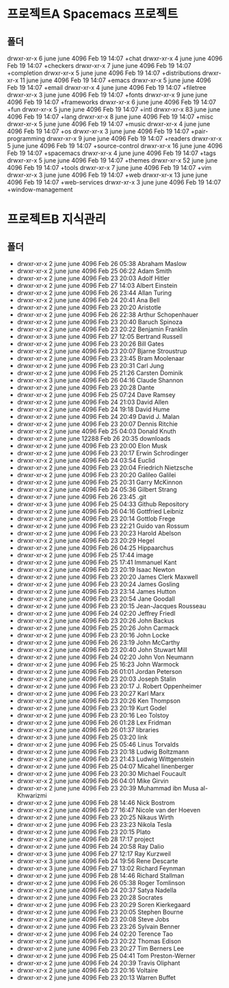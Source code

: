 # 프로젝트A Spacemacs 프로젝트
## 폴더 
  drwxr-xr-x  6 june june   4096 Feb 19 14:07   +chat
  drwxr-xr-x  4 june june   4096 Feb 19 14:07   +checkers
  drwxr-xr-x  7 june june   4096 Feb 19 14:07   +completion
  drwxr-xr-x  5 june june   4096 Feb 19 14:07   +distributions
  drwxr-xr-x 11 june june   4096 Feb 19 14:07   +emacs
  drwxr-xr-x  5 june june   4096 Feb 19 14:07   +email
  drwxr-xr-x  4 june june   4096 Feb 19 14:07   +filetree
  drwxr-xr-x  3 june june   4096 Feb 19 14:07   +fonts
  drwxr-xr-x  9 june june   4096 Feb 19 14:07   +frameworks
  drwxr-xr-x  6 june june   4096 Feb 19 14:07   +fun
  drwxr-xr-x  5 june june   4096 Feb 19 14:07   +intl
  drwxr-xr-x 83 june june   4096 Feb 19 14:07   +lang
  drwxr-xr-x  8 june june   4096 Feb 19 14:07   +misc
  drwxr-xr-x  5 june june   4096 Feb 19 14:07   +music
  drwxr-xr-x  4 june june   4096 Feb 19 14:07   +os
  drwxr-xr-x  3 june june   4096 Feb 19 14:07   +pair-programming
  drwxr-xr-x  9 june june   4096 Feb 19 14:07   +readers
  drwxr-xr-x  5 june june   4096 Feb 19 14:07   +source-control
  drwxr-xr-x 16 june june   4096 Feb 19 14:07   +spacemacs
  drwxr-xr-x  4 june june   4096 Feb 19 14:07   +tags
  drwxr-xr-x  5 june june   4096 Feb 19 14:07   +themes
  drwxr-xr-x 52 june june   4096 Feb 19 14:07   +tools
  drwxr-xr-x  7 june june   4096 Feb 19 14:07   +vim
  drwxr-xr-x  3 june june   4096 Feb 19 14:07   +web
  drwxr-xr-x 13 june june   4096 Feb 19 14:07   +web-services
  drwxr-xr-x  3 june june   4096 Feb 19 14:07   +window-management

# 프로젝트B 지식관리
## 폴더
- drwxr-xr-x   2 june june     4096 Feb 26 05:38   Abraham Maslow
- drwxr-xr-x   2 june june     4096 Feb 25 06:22   Adam Smith
- drwxr-xr-x   2 june june     4096 Feb 23 20:03   Adolf Hitler
- drwxr-xr-x   2 june june     4096 Feb 27 14:03   Albert Einstein
- drwxr-xr-x   2 june june     4096 Feb 26 23:44   Allan Turing
- drwxr-xr-x   2 june june     4096 Feb 24 20:41   Ana Bell
- drwxr-xr-x   2 june june     4096 Feb 23 20:20   Aristotle
- drwxr-xr-x   2 june june     4096 Feb 26 22:38   Arthur Schopenhauer
- drwxr-xr-x   2 june june     4096 Feb 23 20:40   Baruch Spinoza
- drwxr-xr-x   2 june june     4096 Feb 23 20:22   Benjamin Franklin
- drwxr-xr-x   3 june june     4096 Feb 27 12:05   Bertrand Russell
- drwxr-xr-x   2 june june     4096 Feb 23 20:26   Bill Gates
- drwxr-xr-x   2 june june     4096 Feb 23 20:07   Bjarne Stroustrup
- drwxr-xr-x   2 june june     4096 Feb 23 23:45   Bram Moolenaar
- drwxr-xr-x   2 june june     4096 Feb 23 20:31   Carl Jung
- drwxr-xr-x   2 june june     4096 Feb 25 21:26   Carsten Dominik
- drwxr-xr-x   3 june june     4096 Feb 26 04:16   Claude Shannon
- drwxr-xr-x   2 june june     4096 Feb 23 20:28   Dante
- drwxr-xr-x   2 june june     4096 Feb 25 07:24   Dave Ramsey
- drwxr-xr-x   2 june june     4096 Feb 24 21:03   David Allen
- drwxr-xr-x   2 june june     4096 Feb 24 19:18   David Hume
- drwxr-xr-x   2 june june     4096 Feb 24 20:49   David J. Malan
- drwxr-xr-x   2 june june     4096 Feb 23 20:07   Dennis Ritchie
- drwxr-xr-x   2 june june     4096 Feb 25 04:03   Donald Knuth
- drwxr-xr-x   2 june june    12288 Feb 26 20:35   downloads
- drwxr-xr-x   2 june june     4096 Feb 23 20:00   Elon Musk
- drwxr-xr-x   2 june june     4096 Feb 23 20:17   Erwin Schrodinger
- drwxr-xr-x   2 june june     4096 Feb 24 03:54   Euclid
- drwxr-xr-x   2 june june     4096 Feb 23 20:04   Friedrich Nietzsche
- drwxr-xr-x   2 june june     4096 Feb 23 20:20   Galileo Galilei
- drwxr-xr-x   2 june june     4096 Feb 25 20:31   Garry McKinnon
- drwxr-xr-x   2 june june     4096 Feb 24 05:36   Gilbert Strang
- drwxr-xr-x   7 june june     4096 Feb 26 23:45   .git
- drwxr-xr-x   3 june june     4096 Feb 25 04:33   Github Repository
- drwxr-xr-x   2 june june     4096 Feb 26 04:16   Gottfried Leibniz
- drwxr-xr-x   2 june june     4096 Feb 23 20:14   Gottlob Frege
- drwxr-xr-x   2 june june     4096 Feb 23 22:21   Guido van Rossum
- drwxr-xr-x   2 june june     4096 Feb 23 20:23   Harold Abelson
- drwxr-xr-x   2 june june     4096 Feb 23 20:29   Hegel
- drwxr-xr-x   2 june june     4096 Feb 26 04:25   Hippaarchus
- drwxr-xr-x   2 june june     4096 Feb 25 17:44   image
- drwxr-xr-x   2 june june     4096 Feb 25 17:41   Immanuel Kant
- drwxr-xr-x   2 june june     4096 Feb 23 20:19   Isaac Newton
- drwxr-xr-x   2 june june     4096 Feb 23 20:20   James Clerk Maxwell
- drwxr-xr-x   2 june june     4096 Feb 23 20:24   James Gosling
- drwxr-xr-x   2 june june     4096 Feb 23 23:14   James Hutton
- drwxr-xr-x   2 june june     4096 Feb 23 20:54   Jane Goodall
- drwxr-xr-x   2 june june     4096 Feb 23 20:15   Jean-Jacques Rousseau
- drwxr-xr-x   2 june june     4096 Feb 24 02:20   Jeffrey Friedl
- drwxr-xr-x   2 june june     4096 Feb 23 20:26   John Backus
- drwxr-xr-x   2 june june     4096 Feb 25 20:26   John Carmack
- drwxr-xr-x   2 june june     4096 Feb 23 20:16   John Locke
- drwxr-xr-x   2 june june     4096 Feb 26 23:19   John McCarthy
- drwxr-xr-x   2 june june     4096 Feb 23 20:40   John Stuwart Mill
- drwxr-xr-x   2 june june     4096 Feb 24 02:20   John Von Neumann
- drwxr-xr-x   2 june june     4096 Feb 25 16:23   John Warmock
- drwxr-xr-x   2 june june     4096 Feb 26 01:01   Jordan Peterson
- drwxr-xr-x   2 june june     4096 Feb 23 20:03   Joseph Stalin
- drwxr-xr-x   2 june june     4096 Feb 23 20:17   J. Robert Oppenheimer
- drwxr-xr-x   2 june june     4096 Feb 23 20:27   Karl Marx
- drwxr-xr-x   2 june june     4096 Feb 23 20:26   Ken Thompson
- drwxr-xr-x   2 june june     4096 Feb 23 20:19   Kurt Godel
- drwxr-xr-x   2 june june     4096 Feb 23 20:16   Leo Tolstoy
- drwxr-xr-x   2 june june     4096 Feb 26 01:28   Lex Fridman
- drwxr-xr-x   2 june june     4096 Feb 26 01:37   libraries
- drwxr-xr-x   3 june june     4096 Feb 25 03:20   link
- drwxr-xr-x   2 june june     4096 Feb 25 05:46   Linus Torvalds
- drwxr-xr-x   2 june june     4096 Feb 23 20:18   Ludwig Boltzmann
- drwxr-xr-x   2 june june     4096 Feb 23 21:43   Ludwig Wittgenstein
- drwxr-xr-x   2 june june     4096 Feb 25 04:07   Micahel linenberger
- drwxr-xr-x   2 june june     4096 Feb 23 20:30   Michael Foucault
- drwxr-xr-x   2 june june     4096 Feb 26 04:01   Mike Girvin
- drwxr-xr-x   2 june june     4096 Feb 23 20:39   Muhammad ibn Musa al-Khwarizmi
- drwxr-xr-x   2 june june     4096 Feb 28 14:46   Nick Bostrom
- drwxr-xr-x   2 june june     4096 Feb 27 16:47   Nicole van der Hoeven
- drwxr-xr-x   2 june june     4096 Feb 23 20:25   Nikaus Wirth
- drwxr-xr-x   2 june june     4096 Feb 23 23:23   Nikola Tesla
- drwxr-xr-x   2 june june     4096 Feb 23 20:15   Plato
- drwxr-xr-x   2 june june     4096 Feb 28 17:17   project
- drwxr-xr-x   2 june june     4096 Feb 24 20:58   Ray Dalio
- drwxr-xr-x   3 june june     4096 Feb 27 12:17   Ray Kurzweil
- drwxr-xr-x   3 june june     4096 Feb 24 19:56   Rene Descarte
- drwxr-xr-x   3 june june     4096 Feb 27 13:02   Richard Feynman
- drwxr-xr-x   2 june june     4096 Feb 28 14:46   Richard Stallman
- drwxr-xr-x   2 june june     4096 Feb 26 05:38   Roger Tomlinson
- drwxr-xr-x   2 june june     4096 Feb 24 20:37   Satya Nadella
- drwxr-xr-x   2 june june     4096 Feb 23 20:28   Socrates
- drwxr-xr-x   2 june june     4096 Feb 23 20:29   Soren Kierkegaard
- drwxr-xr-x   2 june june     4096 Feb 23 20:05   Stephen Bourne
- drwxr-xr-x   2 june june     4096 Feb 23 20:08   Steve Jobs
- drwxr-xr-x   2 june june     4096 Feb 23 23:26   Sylvain Benner
- drwxr-xr-x   2 june june     4096 Feb 24 02:20   Terence Tao
- drwxr-xr-x   2 june june     4096 Feb 23 20:22   Thomas Edison
- drwxr-xr-x   2 june june     4096 Feb 23 20:27   Tim Berners Lee
- drwxr-xr-x   2 june june     4096 Feb 25 04:41   Tom Preston-Werner
- drwxr-xr-x   2 june june     4096 Feb 24 20:39   Travis Oliphant
- drwxr-xr-x   2 june june     4096 Feb 23 20:16   Voltaire
- drwxr-xr-x   2 june june     4096 Feb 23 20:13   Warren Buffet
